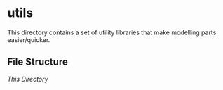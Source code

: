utils
=====

This directory contains a set of utility libraries that make modelling parts easier/quicker.


File Structure
--------------

*This Directory*

